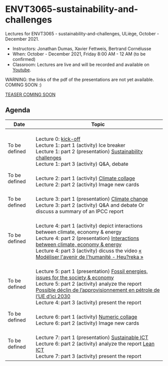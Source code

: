 # ENVT3065-sustainability-and-challenges

Lectures for ENVT3065 - sustainability-and-challenges, ULiège, October - December 2021.

- Instructors: Jonathan Dumas, Xavier Fettweis, Bertrand Cornélusse
- When: October - December 2021, Friday 8:00 AM - 12 AM (to be confirmed)
- Classroom: Lectures are live and will be recorded and available on [Youtube]().

WARNING: the links of the pdf of the presentations are not yet available. COMING SOON :)

[TEASER COMING SOON]()

## Agenda

| Date | Topic |
| --- | --- |
| To be defined |<br>Lecture 0: [kick-off](https://github.com/jonathandumas/ENVT3065-sustainability-and-challenges/blob/main/pdf/ENVT_kick_off.pdf)<br>Lecture 1: part 1 (activity) Ice breaker<br>Lecture 1: part 2 (presentation) [Sustainability challenges]()<br> Lecture 1: part 3 (activity) Q&A, debate<br>|
| To be defined |<br>Lecture 2: part 1 (activity) [Climate collage](https://climatecollage.org/)<br>Lecture 2: part 2 (activity) Image new cards<br>|
| To be defined |<br>Lecture 3: part 1 (presentation) [Climate change](https://climatecollage.org/)<br>Lecture 3: part 2 (activity) Q&A and debate Or discuss a summary of an IPCC report<br>|
| To be defined |<br>Lecture 4: part 1 (activity) depict interactions between climate, economy & energy<br>Lecture 4: part 2 (presentation) [Interactions between climate, economy & energy]()<br>Lecture 4: part 3 (activity) dicuss the video [« Modéliser l'avenir de l'humanité - Heu?reka »](https://youtu.be/nAO21ec1lqc)|
| To be defined |<br>Lecture 5: part 1 (presentation) [Fossil energies, issues for the society & economy]()<br>Lecture 5: part 2 (activity) analyze the report [Possible déclin de l’approvisionnement en pétrole de l’UE d’ici 2030](https://theshiftproject.org/article/ue-declin-approvisionnements-petrole-2030-etude/)<br>Lecture 4: part 3 (activity) present the report|
| To be defined |<br>Lecture 6: part 1 (activity) [Numeric collage](https://www.fresquedunumerique.org/)<br>Lecture 6: part 2 (activity) Image new cards<br>|
| To be defined |<br>Lecture 7: part 1 (presentation) [Sustainable ICT]()<br>Lecture 6: part 2 (activity) analyze the report [Lean ICT](https://theshiftproject.org/en/article/lean-ict-our-new-report/)<br>Lecture 7: part 3 (activity) present the report|
